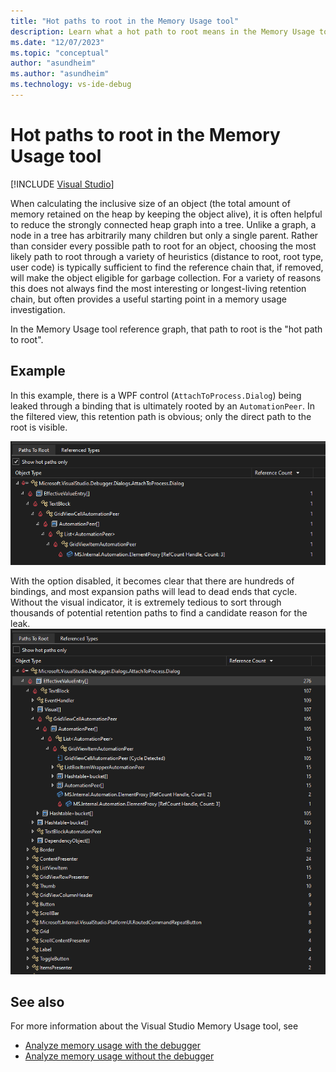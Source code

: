 ```yaml
---
title: "Hot paths to root in the Memory Usage tool"
description: Learn what a hot path to root means in the Memory Usage tool.
ms.date: "12/07/2023"
ms.topic: "conceptual"
author: "asundheim"
ms.author: "asundheim"
ms.technology: vs-ide-debug
---
```

# Hot paths to root in the Memory Usage tool

 [!INCLUDE [Visual Studio](~/includes/applies-to-version/vs-windows-only.md)]

When calculating the inclusive size of an object (the total amount of memory retained on the heap by keeping the object alive), it is often helpful to reduce the strongly connected heap graph into a tree. Unlike a graph, a node in a tree has arbitrarily many children but only a single parent. Rather than consider every possible path to root for an object, choosing the most likely path to root through a variety of heuristics (distance to root, root type, user code) is typically sufficient to find the reference chain that, if removed, will make the object eligible for garbage collection. For a variety of reasons this does not always find the most interesting or longest-living retention chain, but often provides a useful starting point in a memory usage investigation.

In the Memory Usage tool reference graph, that path to root is the "hot path to root".

## Example
In this example, there is a WPF control (`AttachToProcess.Dialog`) being leaked through a binding that is ultimately rooted by an `AutomationPeer`. In the filtered view, this retention path is obvious; only the direct path to the root is visible.

![Screenshot of the Paths to Root reference graph. Show hot paths only is checked, highlighting a linear chain of references.](../profiling/media/hot-path-to-root-example-1.png)

With the option disabled, it becomes clear that there are hundreds of bindings, and most expansion paths will lead to dead ends that cycle. Without the visual indicator, it is extremely tedious to sort through thousands of potential retention paths to find a candidate reason for the leak.
![Screenshot of the same Paths to Root reference graph, but Show hot paths only is unchecked with many possible dead ends visible.](../profiling/media/hot-path-to-root-example-2.png)

## See also

For more information about the Visual Studio Memory Usage tool, see
- [Analyze memory usage with the debugger](../profiling/memory-usage.md)
- [Analyze memory usage without the debugger](../profiling/memory-usage-without-debugging2.md)